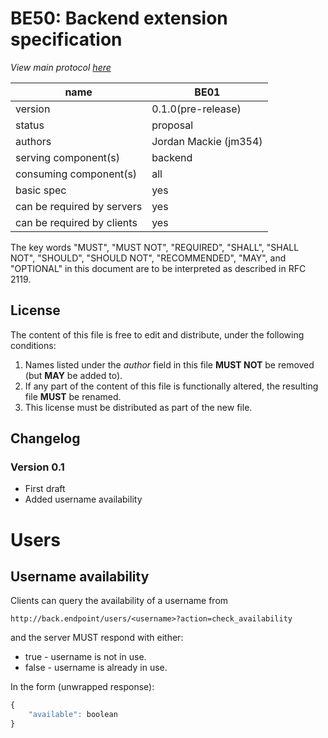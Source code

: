 # BE50: Backend extension specification
_View main protocol [here](https://github.com/CS3099JH2017/cs3099jh)_

| name                       | BE01               |
|----------------------------|--------------------|
| version                    | 0.1.0(pre-release) |
| status                     | proposal           |
| authors                     | Jordan Mackie (jm354)|
| serving component(s)       | backend            |
| consuming component(s)     | all                |
| basic spec                 | yes                |
| can be required by servers | yes                |
| can be required by clients | yes                |

The key words "MUST", "MUST NOT", "REQUIRED", "SHALL", "SHALL NOT", "SHOULD", "SHOULD NOT", "RECOMMENDED",  "MAY", and "OPTIONAL" in this document are to be interpreted as described in RFC 2119.

## License
The content of this file is free to edit and distribute,
under the following conditions:
1. Names listed under the _author_ field in this file **MUST NOT** be removed
(but **MAY** be added to).
2. If any part of the content of this file is functionally altered, the
resulting file **MUST** be renamed.
3. This license must be distributed as part of the new file.

## Changelog
### Version 0.1

- First draft
- Added username availability

# Users

## Username availability
Clients can query the availability of a username from
```
http://back.endpoint/users/<username>?action=check_availability
```
and the server MUST respond with either:
* true - username is not in use.
* false - username is already in use.

In the form (unwrapped response):
```javascript
{
    "available": boolean
}
```